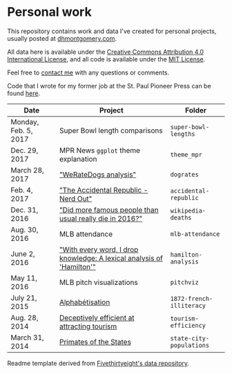 # Personal work
This repository contains work and data I've created for personal projects, usually posted at [dhmontgomery.com](http://dhmontgomery.com).

All data here is available under the [Creative Commons Attribution 4.0 International License](http://creativecommons.org/licenses/by/4.0/), and all code is available under the [MIT License](http://opensource.org/licenses/MIT).

Feel free to [contact me](mailto:dhmontgomery@gmail.com) with any questions or comments.

Code that I wrote for my former job at the St. Paul Pioneer Press can be found [here](https://github.com/dhmontgomery/pioneer-press-code).

Date | Project | Folder
---|---------|-------------
Monday, Feb. 5, 2017 | Super Bowl length comparisons | `super-bowl-lengths`
Dec. 29, 2017 | MPR News `ggplot` theme explanation | `theme_mpr`
March 28, 2017 | ["WeRateDogs analysis"](http://dhmontgomery.com/2017/03/dogrates/) | `dogrates`
Feb. 4, 2017 | ["The Accidental Republic - Nerd Out"](http://dhmontgomery.com/2017/02/the-accidental-republic-nerd-out/) | `accidental-republic`
Dec. 31, 2016 | ["Did more famous people than usual really die in 2016?"](http://dhmontgomery.com/files/wikipediadeaths.html) | `wikipedia-deaths`
Aug. 30, 2016 | MLB attendance | `mlb-attendance`
June 2, 2016 | ["With every word, I drop knowledge: A lexical analysis of 'Hamilton'"](http://dhmontgomery.com/2016/03/with-every-word-i-drop-knowledge-a-lexical-analysis-of-hamilton/) | `hamilton-analysis`
May 11, 2016 | MLB pitch visualizations | `pitchviz` 
July 21, 2015 | [Alphabétisation](http://dhmontgomery.com/2015/07/alphabetisation/) | `1872-french-illiteracy`
Aug. 28, 2014 | [Deceptively efficient at attracting tourism](http://dhmontgomery.com/2014/08/deceptively-efficient-at-attracting-tourism/) | `tourism-efficiency`
March 31, 2014 | [Primates of the States](http://dhmontgomery.com/2014/03/primates-of-the-states/) | `state-city-populations`

Readme template derived from [Fivethirtyeight's data repository](https://github.com/fivethirtyeight/data).
